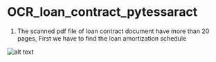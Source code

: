 # OCR_loan_contract_pytessaract

1. The scanned pdf file of loan contract document have more than 20 pages, First we have to find the loan amortization schedule


![alt text](Picture1.jpg)
